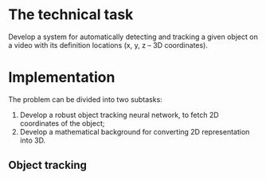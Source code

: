 # The technical task

Develop a system for automatically detecting and tracking a given object on a video with its definition
locations (x, y, z – 3D coordinates).

# Implementation

The problem can be divided into two subtasks: 
1. Develop a robust object tracking neural network, to fetch 2D coordinates of the object;
2. Develop a mathematical background for converting 2D representation into 3D.

## Object tracking



